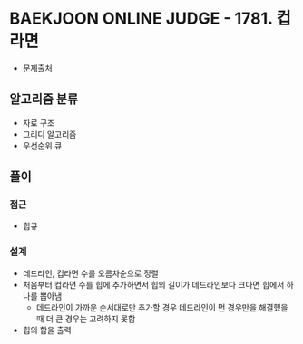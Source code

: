 # BAEKJOON ONLINE JUDGE - 1781. 컵라면

- [문제출처](https://www.acmicpc.net/problem/1781 '1781. 컵라면')

## 알고리즘 분류

- 자료 구조
- 그리디 알고리즘
- 우선순위 큐

## 풀이

### 접근

- 힙큐

### 설계

- 데드라인, 컵라면 수를 오름차순으로 정렬
- 처음부터 컵라면 수를 힙에 추가하면서 힙의 길이가 데드라인보다 크다면 힙에서 하나를 뽑아냄
  - 데드라인이 가까운 순서대로만 추가할 경우 데드라인이 먼 경우만을 해결했을 때 더 큰 경우는 고려하지 못함
- 힙의 합을 출력
